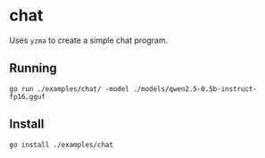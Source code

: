 # chat

Uses `yzma` to create a simple chat program.

## Running

```shell
go run ./examples/chat/ -model ./models/qwen2.5-0.5b-instruct-fp16.gguf
```

## Install

```shell
go install ./examples/chat
```
